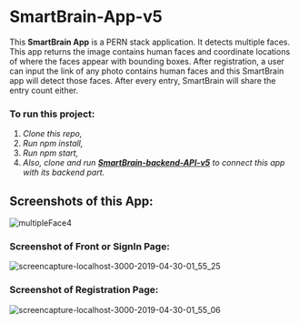 # SmartBrain-App-v5

This **SmartBrain App** is a PERN stack application. It detects multiple faces. This app returns the image contains human faces and coordinate locations of where the faces appear with bounding boxes. After registration, a user can input the link of any photo contains human faces and this SmartBrain app will detect those faces. After every entry, SmartBrain will share the entry count either. 

### To run this project:

1. *Clone this repo,*
2. *Run npm install,*
3. *Run npm start,*
4. *Also, clone and run **[SmartBrain-backend-API-v5](https://github.com/MalihaKabir/SmartBrain-Backend-API-v5)** to connect this app with its backend part.*


## Screenshots of this App:
![multipleFace4](https://user-images.githubusercontent.com/43598622/60431477-b7062d80-9c21-11e9-9c54-0354f5cf3f3d.jpg)


### Screenshot of Front or SignIn Page:
![screencapture-localhost-3000-2019-04-30-01_55_25](https://user-images.githubusercontent.com/43598622/56924019-bf40d000-6aed-11e9-9766-da3ef1de6110.jpg)

### Screenshot of Registration Page:
![screencapture-localhost-3000-2019-04-30-01_55_06](https://user-images.githubusercontent.com/43598622/56959054-fce53d80-6b6d-11e9-8822-13f48d8429ad.jpg)

